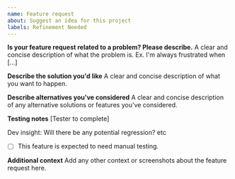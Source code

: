 ```yaml
---
name: Feature request
about: Suggest an idea for this project
labels: Refinement Needed
---
```


**Is your feature request related to a problem? Please describe.**
A clear and concise description of what the problem is. Ex. I'm always frustrated when [...]

**Describe the solution you'd like**
A clear and concise description of what you want to happen.

**Describe alternatives you've considered**
A clear and concise description of any alternative solutions or features you've considered.

**Testing notes**
[Tester to complete]

Dev insight: Will there be any potential regression? etc

- [ ] This feature is expected to need manual testing.

**Additional context**
Add any other context or screenshots about the feature request here.
